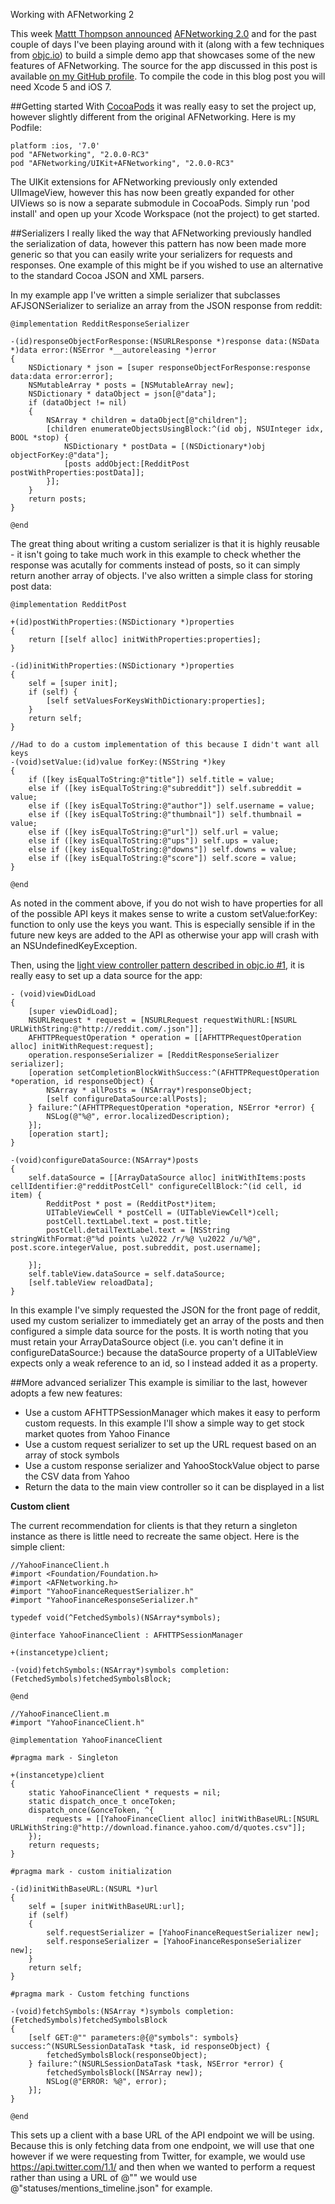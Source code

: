 Working with AFNetworking 2

This week [Mattt Thompson announced](http://nshipster.com/afnetworking-2/) [AFNetworking 2.0](https://github.com/AFNetworking/AFNetworking/tree/2.0) and for the past couple of days I've been playing around with it (along with a few techniques from [objc.io](http://obcj.io)) to build a simple demo app that showcases some of the new features of AFNetworking. The source for the app discussed in this post is available [on my GitHub profile](https://github.com/programmingthomas/AFN2-Play-ground). To compile the code in this blog post you will need Xcode 5 and iOS 7.

##Getting started
With [CocoaPods](http://cocoapods.org) it was really easy to set the project up, however slightly different from the original AFNetworking. Here is my Podfile:

	platform :ios, '7.0'
	pod "AFNetworking", "2.0.0-RC3"
	pod "AFNetworking/UIKit+AFNetworking", "2.0.0-RC3"

The UIKit extensions for AFNetworking previously only extended UIImageView, however this has now been greatly expanded for other UIViews so is now a separate submodule in CocoaPods. Simply run 'pod install' and open up your Xcode Workspace (not the project) to get started.

##Serializers
I really liked the way that AFNetworking previously handled the serialization of data, however this pattern has now been made more generic so that you can easily write your serializers for requests and responses. One example of this might be if you wished to use an alternative to the standard Cocoa JSON and XML parsers.

In my example app I've written a simple serializer that subclasses AFJSONSerializer to serialize an array from the JSON response from reddit:

	@implementation RedditResponseSerializer
	
	-(id)responseObjectForResponse:(NSURLResponse *)response data:(NSData *)data error:(NSError *__autoreleasing *)error
	{
	    NSDictionary * json = [super responseObjectForResponse:response data:data error:error];
	    NSMutableArray * posts = [NSMutableArray new];
	    NSDictionary * dataObject = json[@"data"];
	    if (dataObject != nil)
	    {
	        NSArray * children = dataObject[@"children"];
	        [children enumerateObjectsUsingBlock:^(id obj, NSUInteger idx, BOOL *stop) {
	            NSDictionary * postData = [(NSDictionary*)obj objectForKey:@"data"];
	            [posts addObject:[RedditPost postWithProperties:postData]];
	        }];
	    }
	    return posts;
	}
	
	@end

The great thing about writing a custom serializer is that it is highly reusable - it isn't going to take much work in this example to check whether the response was acutally for comments instead of posts, so it can simply return another array of objects. I've also written a simple class for storing post data:

	@implementation RedditPost
	
	+(id)postWithProperties:(NSDictionary *)properties
	{
	    return [[self alloc] initWithProperties:properties];
	}
	
	-(id)initWithProperties:(NSDictionary *)properties
	{
	    self = [super init];
	    if (self) {
	        [self setValuesForKeysWithDictionary:properties];
	    }
	    return self;
	}
	
	//Had to do a custom implementation of this because I didn't want all keys
	-(void)setValue:(id)value forKey:(NSString *)key
	{
	    if ([key isEqualToString:@"title"]) self.title = value;
	    else if ([key isEqualToString:@"subreddit"]) self.subreddit = value;
	    else if ([key isEqualToString:@"author"]) self.username = value;
	    else if ([key isEqualToString:@"thumbnail"]) self.thumbnail = value;
	    else if ([key isEqualToString:@"url"]) self.url = value;
	    else if ([key isEqualToString:@"ups"]) self.ups = value;
	    else if ([key isEqualToString:@"downs"]) self.downs = value;
	    else if ([key isEqualToString:@"score"]) self.score = value;
	}
	
	@end

As noted in the comment above, if you do not wish to have properties for all of the possible API keys it makes sense to write a custom setValue:forKey: function to only use the keys you want. This is especially sensible if in the future new keys are added to the API as otherwise your app will crash with an NSUndefinedKeyException.

Then, using the [light view controller pattern described in objc.io #1](http://www.objc.io/issue-1/lighter-view-controllers.html), it is really easy to set up a data source for the app:

	- (void)viewDidLoad
	{
	    [super viewDidLoad];
	    NSURLRequest * request = [NSURLRequest requestWithURL:[NSURL URLWithString:@"http://reddit.com/.json"]];
	    AFHTTPRequestOperation * operation = [[AFHTTPRequestOperation alloc] initWithRequest:request];
	    operation.responseSerializer = [RedditResponseSerializer serializer];
	    [operation setCompletionBlockWithSuccess:^(AFHTTPRequestOperation *operation, id responseObject) {
	        NSArray * allPosts = (NSArray*)responseObject;
	        [self configureDataSource:allPosts];
	    } failure:^(AFHTTPRequestOperation *operation, NSError *error) {
	        NSLog(@"%@", error.localizedDescription);
	    }];
	    [operation start];
	}
	
	-(void)configureDataSource:(NSArray*)posts
	{
	    self.dataSource = [[ArrayDataSource alloc] initWithItems:posts cellIdentifier:@"redditPostCell" configureCellBlock:^(id cell, id item) {
	        RedditPost * post = (RedditPost*)item;
	        UITableViewCell * postCell = (UITableViewCell*)cell;
	        postCell.textLabel.text = post.title;
	        postCell.detailTextLabel.text = [NSString stringWithFormat:@"%d points \u2022 /r/%@ \u2022 /u/%@", post.score.integerValue, post.subreddit, post.username];
        
	    }];
	    self.tableView.dataSource = self.dataSource;
	    [self.tableView reloadData];
	}

In this example I've simply requested the JSON for the front page of reddit, used my custom serializer to immediately get an array of the posts and then configured a simple data source for the posts. It is worth noting that you must retain your ArrayDataSource object (i.e. you can't define it in configureDataSource:) because the dataSource property of a UITableView expects only a weak reference to an id<UITableViewDataSource>, so I instead added it as a property.

##More advanced serializer
This example is similiar to the last, however adopts a few new features:

* Use a custom AFHTTPSessionManager which makes it easy to perform custom requests. In this example I'll show a simple way to get stock market quotes from Yahoo Finance
* Use a custom request serializer to set up the URL request based on an array of stock symbols
* Use a custom response serializer and YahooStockValue object to parse the CSV data from Yahoo
* Return the data to the main view controller so it can be displayed in a list

**Custom client**

The current recommendation for clients is that they return a singleton instance as there is little need to recreate the same object. Here is the simple client:

	//YahooFinanceClient.h
	#import <Foundation/Foundation.h>
	#import <AFNetworking.h>
	#import "YahooFinanceRequestSerializer.h"
	#import "YahooFinanceResponseSerializer.h"
	
	typedef void(^FetchedSymbols)(NSArray*symbols);
	
	@interface YahooFinanceClient : AFHTTPSessionManager
	
	+(instancetype)client;
	
	-(void)fetchSymbols:(NSArray*)symbols completion:(FetchedSymbols)fetchedSymbolsBlock;
	
	@end

	//YahooFinanceClient.m
	#import "YahooFinanceClient.h"
	
	@implementation YahooFinanceClient
	
	#pragma mark - Singleton
	
	+(instancetype)client
	{
	    static YahooFinanceClient * requests = nil;
	    static dispatch_once_t onceToken;
	    dispatch_once(&onceToken, ^{
	        requests = [[YahooFinanceClient alloc] initWithBaseURL:[NSURL URLWithString:@"http://download.finance.yahoo.com/d/quotes.csv"]];
	    });
	    return requests;
	}
	
	#pragma mark - custom initialization
	
	-(id)initWithBaseURL:(NSURL *)url
	{
	    self = [super initWithBaseURL:url];
	    if (self)
	    {
	        self.requestSerializer = [YahooFinanceRequestSerializer new];
	        self.responseSerializer = [YahooFinanceResponseSerializer new];
	    }
	    return self;
	}
	
	#pragma mark - Custom fetching functions
	
	-(void)fetchSymbols:(NSArray *)symbols completion:(FetchedSymbols)fetchedSymbolsBlock
	{
	    [self GET:@"" parameters:@{@"symbols": symbols} success:^(NSURLSessionDataTask *task, id responseObject) {
	        fetchedSymbolsBlock(responseObject);
	    } failure:^(NSURLSessionDataTask *task, NSError *error) {
	        fetchedSymbolsBlock([NSArray new]);
	        NSLog(@"ERROR: %@", error);
	    }];
	}
	
	@end

This sets up a client with a base URL of the API endpoint we will be using. Because this is only fetching data from one endpoint, we will use that one however if we were requesting from Twitter, for example, we would use https://api.twitter.com/1.1/ and then when we wanted to perform a request rather than using a URL of @"" we would use @"statuses/mentions_timeline.json" for example.

